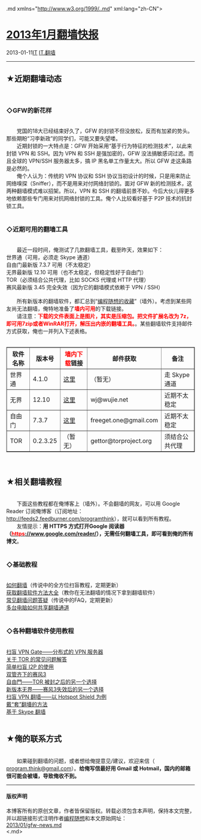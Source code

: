<!DOCTYPE.md>
.md xmlns="http://www.w3.org/1999/..md" xml:lang="zh-CN">
<head>
<meta http-equiv="Content-Type" content="text.md; charset=utf-8" />
<meta name="generator" content="Python script by program.think@gmail.com" />
<meta name="provider" content="program-think.blogspot.com" />
<link type="text/css" rel="stylesheet" href="../../css/program-think.css" />
<title>2013年1月翻墙快报 - 编程随想的博客</title>
</head>
<body>
<div id="main" style="width:100%;">
<h1><a href="../../index.md" title="回到首页">2013年1月翻墙快报</a></h1>
<div class="post-info"><span class="date-header">2013-01-11</span><a href="../../tags/IT.md" class="tag">IT</a> <a href="../../tags/IT.E7BFBBE5A299.md" class="tag">IT.翻墙</a> </div>
<hr>
<div class="post">
<h2>★近期翻墙动态</h2><br /><h3>◇GFW的新花样</h3><br />&#12288;&#12288;党国的18大已经结束好久了，GFW 的封锁不但没放松，反而有加紧的势头。那些期盼“习李新政”的同学们，可能又要失望喽。<br />&#12288;&#12288;近期封锁的一大特点是：GFW 开始采用“基于行为特征的检测技术”，以此来封锁 VPN 和 SSH。因为 VPN 和 SSH 是强加密的，GFW 没法搞敏感词过滤。而且全球的 VPN/SSH 服务器太多，搞 IP 黑名单工作量太大。所以 GFW 走这条路是必然的。<br />&#12288;&#12288;俺个人认为：传统的 VPN 协议和 SSH 协议当初设计的时候，只是用来防止网络嗅探（Sniffer），而不是用来对付网络封锁的。面对 GFW 新的检测技术，这两种翻墙模式难以招架。所以，VPN 和 SSH 的翻墙前景不妙。今后大伙儿得更多地依赖那些专门用来对抗网络封锁的工具。俺个人比较看好基于 P2P 技术的抗封锁工具。<a name='more'></a><!--program-think--><br /><br /><h3>◇近期可用的翻墙工具</h3><br />&#12288;&#12288;最近一段时间，俺测试了几款翻墙工具，截至昨天，效果如下：<br />世界通（可用，必须走 Skype 通道）<br />自由门最新版 7.3.7 可用（不太稳定）<br />无界最新版 12.10 可用（也不太稳定，但稳定性好于自由门）<br />TOR（必须结合公共代理，比如 SOCKS 代理或 HTTP 代理）<br />赛风最新版 3.45 完全失效（因为它的翻墙模式依赖于 VPN / SSH）<br /><br />&#12288;&#12288;所有新版本的翻墙软件，都汇总到“<a target="_blank" href="https://code.google.com/p/program-think/wiki/Software">编程随想的收藏</a>”（墙外）。考虑到某些网友尚无法翻墙，俺特地准备了<font color="red"><b>墙内可用</b></font>的下载链接。<br />&#12288;&#12288;请注意：<font color="red"><b>下载的文件表面上是图片，其实是压缩包。把文件扩展名改为 7z，即可用7zip或者WinRAR打开，解压出内嵌的翻墙工具。</b></font>。某些翻墙软件支持邮件方式获取，俺也一并列入下述表格。<br /><br /><table border="1" cellspacing="0"><tr><th>软件名称</th><th>版本号</th><th><font color="red">墙内下载</font>链接</th><th>邮件获取</th><th>备注</th></tr><tr><td>世界通</td><td>4.1.0</td><td><a href="http://img610.ph.126.net/jimNYb8Ngf6SHxl1RIHlsA==/1949777163676558355.bmp" rel="nofollow">这里</a></td><td>（暂无）</td><td>走 Skype 通道</td></tr><tr><td>无界</td><td>12.10</td><td><a href="http://lh6.googleusercontent.com/14db3ggaXCPDFGAlnmbKLcDXcazSHXzgTQKy2_MAX3zN8CKvdphB2XXYrcvfZ1TLBe8VE5ulvw8" rel="nofollow">这里</a></td><td>wj@wujie.net</td><td>近期不太稳定</td></tr><tr><td>自由门</td><td>7.3.7</td><td><a href="http://lh3.googleusercontent.com/LMxLwHMKlIi2y2IR5uZ3YzLraHXZ5bBD0ai_zZ6ak-wM2XTphOZJvvefYv4_oVTm5RqfD7YsA8E" rel="nofollow">这里</a></td><td>freeget.one@gmail.com</td><td>近期不太稳定</td></tr><tr><td>TOR</td><td>0.2.3.25</td><td>（暂无）</td><td>gettor@torproject.org</td><td>须结合公共代理</td></tr></table><br /><h2>★相关翻墙教程</h2><br />&#12288;&#12288;下面这些教程都在俺博客上（墙外）。不会翻墙的网友，可以用 Google Reader 订阅俺博客（订阅地址：<a href="http://feeds2.feedburner.com/programthink" target="_blank">http://feeds2.feedburner.com/programthink</a>），就可以看到所有教程。<br />&#12288;&#12288;友情提示：<b>用 HTTPS 方式打开Google 阅读器（<a href="https://www.google.com/reader/" target="_blank" rel="nofollow"><font color="red">https</font>://www.google.com/reader/</a>），无需任何翻墙工具，即可看到俺的所有博文</b>。<br /><br /><h3>◇基础教程</h3><br /><a href="../../2009/05/how-to-break-through-gfw.md">如何翻墙</a>（传说中的全方位扫盲教程，定期更新）<br /><a href="../../2011/03/how-to-get-gfw-tools.md">获取翻墙软件方法大全</a>（教你在无法翻墙的情况下拿到翻墙软件）<br /><a href="../../2011/09/gfw-faq.md">常见翻墙问题答疑</a>（传说中的FAQ，定期更新）<br /><a href="../../2013/01/cross-host-use-gfw-tool.md">多台电脑如何共享翻墙通道</a><br /><br /><h3>◇各种翻墙软件使用教程</h3><br /><a href="../../2013/04/gfw-vpngate.md">扫盲 VPN Gate——分布式的 VPN 服务器</a><br /><a href="../../2013/11/tor-faq.md">关于 TOR 的常见问题解答</a><br /><a href="../../2012/06/gfw-i2p.md">简单扫盲 I2P 的使用</a><br /><a href="../../2011/10/gfw-psiphon.md">双管齐下的赛风3</a><br /><a href="../../2010/03/choose-free-gate.md">自由門——TOR 被封之后的另一个选择</a><br /><a href="../../2011/12/gfw-wujie.md">新版本无界——赛风3失效后的另一个选择</a><br /><a href="../../2011/09/gfw-vpn-hotspot-shield.md">扫盲 VPN 翻墙——以 Hotspot Shield 为例</a><br /><a href="../../2009/09/break-through-gfw-with-tor.md">戴“套”翻墻的方法</a><br /><a href="../../2011/05/through-gfw-with-skype.md">基于 Skype 翻墙</a><br /><br /><h2>★俺的联系方式</h2><br />&#12288;&#12288;如果碰到翻墙的问题，或者想给俺提意见/建议，欢迎来信（ <u>program.think@gmail.com</u>）。<b>给俺写信最好用 Gmail 或 Hotmail，国内的邮箱很可能会被墙，导致俺收不到。</b><div class="blogger-post-footer">
</div>
<hr>
<div class="copyright">
<h4>版权声明</h4>
本博客所有的原创文章，作者皆保留版权。转载必须包含本声明，保持本文完整，并以超链接形式注明作者<a href="mailto:program.think@gmail.com">编程随想</a>和本文原始网址：<br>
<a href="2013/01/gfw-news.md">2013/01/gfw-news.md</a>
</div>
</div>
</body>
<.md>
